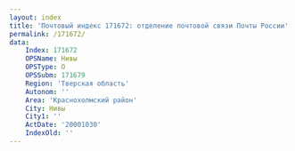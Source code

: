 ```yaml
---
layout: index
title: 'Почтовый индекс 171672: отделение почтовой связи Почты России'
permalink: /171672/
data:
    Index: 171672
    OPSName: Нивы
    OPSType: О
    OPSSubm: 171679
    Region: 'Тверская область'
    Autonom: ''
    Area: 'Краснохолмский район'
    City: Нивы
    City1: ''
    ActDate: '20001030'
    IndexOld: ''
---
```


